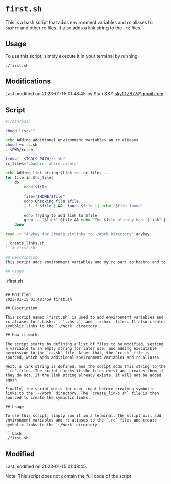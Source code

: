 # `first.sh`

This is a bash script that adds environment variables and rc aliases to `bashrc` and other rc files. It also adds a link string to the `.rc` files. 

## Usage

To use this script, simply execute it in your terminal by running:

```bash
./first.sh
```

## Modifications

Last modified on 2023-01-15 01:48:45 by Stan SKY <sky012877@gmail.com>.

## Script

```bash
#!/bin/bash

chmod_list=""

echo Adding additional environment variables an rc aliases
chmod +x rc.sh
. $PWD/rc.sh

link=". $TOOLS_PATH/rc.sh"
rc_files=".bashrc .zhsrc .zshrc"

echo Adding link string $link to .rc files ...
for file in $rc_files
    do
		echo $file

		file="$HOME/$file"
		echo Checking file $file...
		[ ! -f $file ] &&  touch $file || echo "$file found"

		echo Trying to add link to $file
        grep -q "$link"	$file && echo "The $file already has: $link" || echo $link >> $file
	done

read -r "Anykey for create simlinks to ~/Work Directory" anykey

. create_links.sh
```# first.sh

## Description
This script adds environment variables and my rc part to bashrc and to others ..rs files. It also creates simlinks to the ~/Work Directory.

## Usage
```
./first.sh
```

## Modified
2023-01-15 01:48:45# first.sh

## Description

This script named `first.sh` is used to add environment variables and rc aliases to `.bashrc`, `.zhsrc`, and `.zshrc` files. It also creates symbolic links to the `~/Work` directory. 

## How it works

The script starts by defining a list of files to be modified, setting a variable to an empty string for later use, and adding executable permission to the `rc.sh` file. After that, the `rc.sh` file is sourced, which adds additional environment variables and rc aliases. 

Next, a link string is defined, and the script adds this string to the `.rc` files. The script checks if the files exist and creates them if they do not. If the link string already exists, it will not be added again. 

Finally, the script waits for user input before creating symbolic links to the `~/Work` directory. The `create_links.sh` file is then sourced to create the symbolic links. 

## Usage

To use this script, simply run it in a terminal. The script will add environment variables and rc aliases to the `.rc` files and create symbolic links to the `~/Work` directory. 

```bash
./first.sh
```

## Modified

Last modified on 2023-01-15 01:48:45. 

Note: This script does not contain the full code of the script.